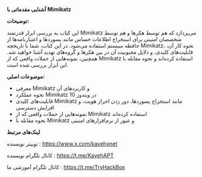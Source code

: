 
**آشنایی مقدماتی با Mimikatz**  


**توضیحات:**

این کتاب به بررسی ابزار قدرتمند Mimikatz می‌پردازد که هم توسط هکرها و هم توسط متخصصان امنیتی برای استخراج اطلاعات حساس مانند پسوردها و اعتبارنامه‌ها از حافظه سیستم استفاده می‌شود. در این کتاب، شما با تاریخچه Mimikatz، نحوه کار آن، قابلیت‌های کلیدی، و دلایل محبوبیت آن در بین هکرها و گروه‌های تهدید آشنا خواهید شد. همچنین، نمونه‌هایی از حملات واقعی که از Mimikatz استفاده کرده‌اند و نحوه مقابله با این ابزار بررسی شده است.

**موضوعات اصلی:**

- معرفی Mimikatz و کاربردهای آن
- نحوه عملکرد Mimikatz در ویندوز 10
- قابلیت‌های کلیدی Mimikatz مانند استخراج پسوردها، دور زدن احراز هویت، و افزایش دسترسی
- نمونه‌هایی از حملات واقعی که از Mimikatz استفاده کرده‌اند
- نحوه مقابله با Mimikatz و عبور از نرم‌افزارهای امنیتی

**لینک‌های مرتبط**

توییتر نویسنده :  https://www.x.com/kavehxnet

کانال تلگرام نویسنده : https://t.me/KavehAPT

کانال تلگرام آموزشی ما :  https://t.me/TryHackBox
